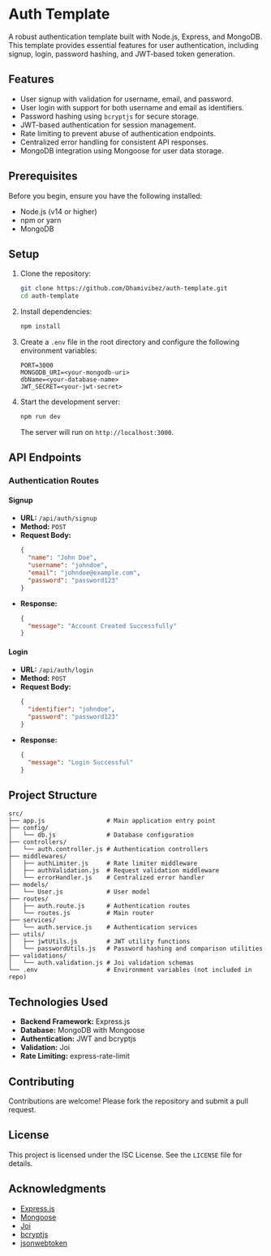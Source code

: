 # Auth Template

A robust authentication template built with Node.js, Express, and MongoDB. This template provides essential features for user authentication, including signup, login, password hashing, and JWT-based token generation.

## Features

- User signup with validation for username, email, and password.
- User login with support for both username and email as identifiers.
- Password hashing using `bcryptjs` for secure storage.
- JWT-based authentication for session management.
- Rate limiting to prevent abuse of authentication endpoints.
- Centralized error handling for consistent API responses.
- MongoDB integration using Mongoose for user data storage.

## Prerequisites

Before you begin, ensure you have the following installed:

- Node.js (v14 or higher)
- npm or yarn
- MongoDB

## Setup

1. Clone the repository:

   ```bash
   git clone https://github.com/Dhamivibez/auth-template.git
   cd auth-template
   ```

2. Install dependencies:

   ```bash
   npm install
   ```

3. Create a `.env` file in the root directory and configure the following environment variables:

   ```env
   PORT=3000
   MONGODB_URI=<your-mongodb-uri>
   dbName=<your-database-name>
   JWT_SECRET=<your-jwt-secret>
   ```

4. Start the development server:

   ```bash
   npm run dev
   ```

   The server will run on `http://localhost:3000`.

## API Endpoints

### Authentication Routes

#### Signup

- **URL:** `/api/auth/signup`
- **Method:** `POST`
- **Request Body:**
  ```json
  {
    "name": "John Doe",
    "username": "johndoe",
    "email": "johndoe@example.com",
    "password": "password123"
  }
  ```
- **Response:**
  ```json
  {
    "message": "Account Created Successfully"
  }
  ```

#### Login

- **URL:** `/api/auth/login`
- **Method:** `POST`
- **Request Body:**
  ```json
  {
    "identifier": "johndoe",
    "password": "password123"
  }
  ```
- **Response:**
  ```json
  {
    "message": "Login Successful"
  }
  ```

## Project Structure

```
src/
├── app.js                 # Main application entry point
├── config/
│   └── db.js              # Database configuration
├── controllers/
│   └── auth.controller.js # Authentication controllers
├── middlewares/
│   ├── authLimiter.js     # Rate limiter middleware
│   ├── authValidation.js  # Request validation middleware
│   └── errorHandler.js    # Centralized error handler
├── models/
│   └── User.js            # User model
├── routes/
│   ├── auth.route.js      # Authentication routes
│   └── routes.js          # Main router
├── services/
│   └── auth.service.js    # Authentication services
├── utils/
│   ├── jwtUtils.js        # JWT utility functions
│   └── passwordUtils.js   # Password hashing and comparison utilities
├── validations/
│   └── auth.validation.js # Joi validation schemas
└── .env                   # Environment variables (not included in repo)
```

## Technologies Used

- **Backend Framework:** Express.js
- **Database:** MongoDB with Mongoose
- **Authentication:** JWT and bcryptjs
- **Validation:** Joi
- **Rate Limiting:** express-rate-limit

## Contributing

Contributions are welcome! Please fork the repository and submit a pull request.

## License

This project is licensed under the ISC License. See the `LICENSE` file for details.

## Acknowledgments

- [Express.js](https://expressjs.com/)
- [Mongoose](https://mongoosejs.com/)
- [Joi](https://joi.dev/)
- [bcryptjs](https://github.com/dcodeIO/bcrypt.js)
- [jsonwebtoken](https://github.com/auth0/node-jsonwebtoken)
